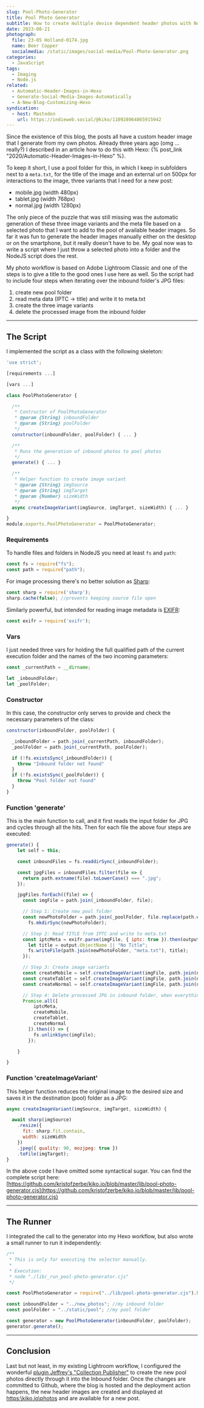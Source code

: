 ```yaml
---
slug: Pool-Photo-Generator
title: Pool Photo Generator
subtitle: How to create multiple device dependent header photos with Node
date: 2023-08-21
photograph:
  file: 23-05 Holland-0174.jpg
  name: Beer Copper
  socialmedia: /static/images/social-media/Pool-Photo-Generator.png
categories:
  - JavaScript
tags:
  - Imaging
  - Node.js
related:
  - Automatic-Header-Images-in-Hexo
  - Generate-Social-Media-Images-Automatically
  - A-New-Blog-Customizing-Hexo
syndication:
  - host: Mastodon
    url: https://indieweb.social/@kiko/110928964865915942
---
```


Since the existence of this blog, the posts all have a custom header image that I generate from my own photos. Already three years ago (omg ... really?) I described in an article how to do this with Hexo: {% post_link "2020/Automatic-Header-Images-in-Hexo" %}.

To keep it short, I use a pool folder for this, in which I keep in subfolders next to a ``meta.txt``, for the title of the image and an external url on 500px for interactions to the image, three variants that I need for a new post:

- mobile.jpg (width 480px)
- tablet.jpg (width 768px)
- normal.jpg (width 1280px)

The only piece of the puzzle that was still missing was the automatic generation of these three image variants and the meta file based on a selected photo that I want to add to the pool of available header images. So far it was fun to generate the header images manually either on the desktop or on the smartphone, but it really doesn't have to be. My goal now was to write a script where I just throw a selected photo into a folder and the NodeJS script does the rest.

My photo workflow is based on Adobe Lightroom Classic and one of the steps is to give a title to the good ones I use here as well. So the script had to include four steps when iterating over the inbound folder's JPG files:

1. create new pool folder
2. read meta data (IPTC -> title) and write it to meta.txt
3. create the three image variants
4. delete the processed image from the inbound folder

<!-- more -->

---

## The Script

I implemented the script as a class with the following skeleton:

``` js pool-photo-generator.cjs
'use strict';

[requirements ...]

[vars ...]

class PoolPhotoGenerator { 

  /**
   * Contructor of PoolPhotoGenerator
   * @param {String} inboundFolder 
   * @param {String} poolFolder 
   */
  constructor(inboundFolder, poolFolder) { ... }

  /**
   * Runs the generation of inbound photos to pool photos
   */
  generate() { ... }

  /**
   * Helper function to create image variant
   * @param {String} imgSource 
   * @param {String} imgTarget 
   * @param {Number} sizeWidth 
   */
  async createImageVariant(imgSource, imgTarget, sizeWidth) { ... }

}
module.exports.PoolPhotoGenerator = PoolPhotoGenerator;
```

### Requirements

To handle files and folders in NodeJS you need at least ``fs`` and ``path``:

``` js
const fs = require("fs");
const path = require("path");
```

For image processing there's no better solution as [Sharp](https://sharp.pixelplumbing.com/):

``` js
const sharp = require('sharp');
sharp.cache(false); //prevents keeping source file open
```

Similarly powerful, but intended for reading image metadata is [EXIFR](https://mutiny.cz/exifr/):

```js
const exifr = require('exifr');
```

### Vars

I just needed three vars for holding the full qualified path of the current execution folder and the names of the two incoming parameters:

``` js
const _currentPath = __dirname;

let _inboundFolder;
let _poolFolder;
```

### Constructor

In this case, the constructor only serves to provide and check the necessary parameters of the class:

``` js
constructor(inboundFolder, poolFolder) {

  _inboundFolder = path.join(_currentPath, inboundFolder);
  _poolFolder = path.join(_currentPath, poolFolder);

  if (!fs.existsSync(_inboundFolder)) {
    throw "Inbound folder not found"
  }
  if (!fs.existsSync(_poolFolder)) {
    throw "Pool folder not found"
  }
}
```

### Function 'generate'

This is the main function to call, and it first reads the input folder for JPG and cycles through all the hits. Then for each file the above four steps are executed:

``` js
generate() { 
    let self = this;

    const inboundFiles = fs.readdirSync(_inboundFolder);

    const jpgFiles = inboundFiles.filter(file => {
      return path.extname(file).toLowerCase() === ".jpg";
    });

    jpgFiles.forEach((file) => { 
      const imgFile = path.join(_inboundFolder, file);

      // Step 1: Create new pool folder
      const newPhotoFolder = path.join(_poolFolder, file.replace(path.extname(file), ''));
        fs.mkdirSync(newPhotoFolder);

      // Step 2: Read TITLE from IPTC and write to meta.txt
      const iptcMeta = exifr.parse(imgFile, { iptc: true }).then(output => {
        let title = output.ObjectName || "No Title";
        fs.writeFile(path.join(newPhotoFolder, "meta.txt"), title);
      });

      // Step 3: Create image variants
      const createMobile = self.createImageVariant(imgFile, path.join(newPhotoFolder, "mobile.jpg"), 480);
      const createTablet = self.createImageVariant(imgFile, path.join(newPhotoFolder, "tablet.jpg"), 768);
      const createNormal = self.createImageVariant(imgFile, path.join(newPhotoFolder, "normal.jpg"), 1280);

      // Step 4: Delete processed JPG in inbound folder, when everything is done
      Promise.all([
          iptcMeta, 
          createMobile, 
          createTablet, 
          createNormal
        ]).then(() => {
          fs.unlinkSync(imgFile);
        });

    }

}
```

### Function 'createImageVariant'

This helper function reduces the original image to the desired size and saves it in the destination (pool) folder as a JPG:

``` js
async createImageVariant(imgSource, imgTarget, sizeWidth) {

  await sharp(imgSource)
    .resize({
      fit: sharp.fit.contain,
      width: sizeWidth
    })
    .jpeg({ quality: 90, mozjpeg: true })
    .toFile(imgTarget);
}
```

In the above code I have omitted some syntactical sugar. You can find the complete script here: [https://github.com/kristofzerbe/kiko.io/blob/master/lib/pool-photo-generator.cjs](https://github.com/kristofzerbe/kiko.io/blob/master/lib/pool-photo-generator.cjs)

---

## The Runner

I integrated the call to the generator into my Hexo workflow, but also wrote a small runner to run it independently:

``` js
/**
 * This is only for executing the selector manually. 
 * 
 * Execution:
 * node "./lib/_run_pool-photo-generator.cjs"
 */

const PoolPhotoGenerator = require("../lib/pool-photo-generator.cjs").PoolPhotoGenerator;

const inboundFolder = "../new_photos"; //my inbound folder
const poolFolder = "../static/pool"; //my pool folder

const generator = new PoolPhotoGenerator(inboundFolder, poolFolder);
generator.generate();
```

---

## Conclusion

Last but not least, in my existing Lightroom workflow, I configured the wonderful [plugin Jeffrey's "Collection Publisher"](http://regex.info/blog/lightroom-goodies/collection-publisher) to create the new pool photos directly through it into the Inbound folder. Once the changes are committed to Github, where the blog is hosted and the deployment action happens, the new header images are created and displayed at [https:\\kiko.io\photos](https:\\\kiko.io\photos) and are available for a new post.
